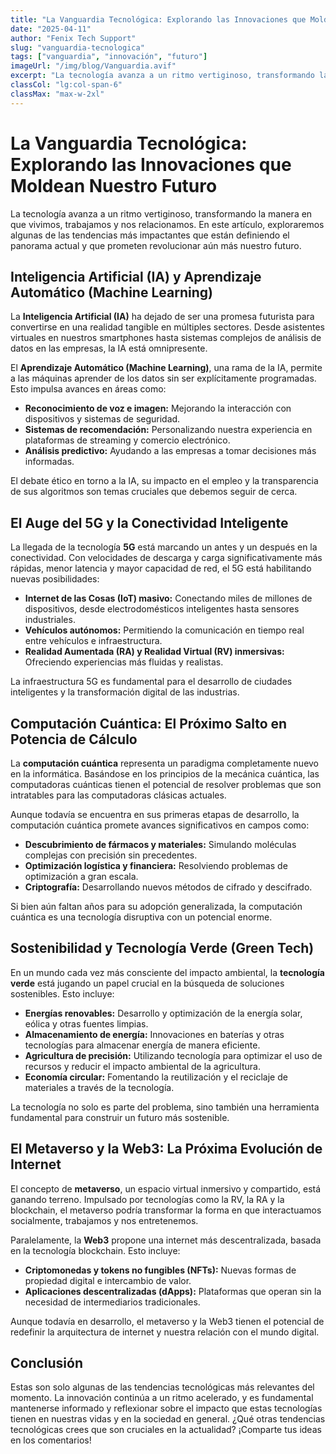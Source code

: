 ```yaml
---
title: "La Vanguardia Tecnológica: Explorando las Innovaciones que Moldean Nuestro Futuro"
date: "2025-04-11"
author: "Fenix Tech Support"
slug: "vanguardia-tecnologica"
tags: ["vanguardia", "innovación", "futuro"]
imageUrl: "/img/blog/Vanguardia.avif"
excerpt: "La tecnología avanza a un ritmo vertiginoso, transformando la manera en que vivimos, trabajamos y nos relacionamos. En este artículo, exploraremos algunas de las tendencias más impactantes que están definiendo el panorama actual y que prometen revolucionar aún más nuestro futuro."
classCol: "lg:col-span-6"
classMax: "max-w-2xl"
---
```



# La Vanguardia Tecnológica: Explorando las Innovaciones que Moldean Nuestro Futuro

La tecnología avanza a un ritmo vertiginoso, transformando la manera en que vivimos, trabajamos y nos relacionamos. En este artículo, exploraremos algunas de las tendencias más impactantes que están definiendo el panorama actual y que prometen revolucionar aún más nuestro futuro.

## Inteligencia Artificial (IA) y Aprendizaje Automático (Machine Learning)

La **Inteligencia Artificial (IA)** ha dejado de ser una promesa futurista para convertirse en una realidad tangible en múltiples sectores. Desde asistentes virtuales en nuestros smartphones hasta sistemas complejos de análisis de datos en las empresas, la IA está omnipresente.

El **Aprendizaje Automático (Machine Learning)**, una rama de la IA, permite a las máquinas aprender de los datos sin ser explícitamente programadas. Esto impulsa avances en áreas como:

* **Reconocimiento de voz e imagen:** Mejorando la interacción con dispositivos y sistemas de seguridad.
* **Sistemas de recomendación:** Personalizando nuestra experiencia en plataformas de streaming y comercio electrónico.
* **Análisis predictivo:** Ayudando a las empresas a tomar decisiones más informadas.

El debate ético en torno a la IA, su impacto en el empleo y la transparencia de sus algoritmos son temas cruciales que debemos seguir de cerca.

## El Auge del 5G y la Conectividad Inteligente

La llegada de la tecnología **5G** está marcando un antes y un después en la conectividad. Con velocidades de descarga y carga significativamente más rápidas, menor latencia y mayor capacidad de red, el 5G está habilitando nuevas posibilidades:

* **Internet de las Cosas (IoT) masivo:** Conectando miles de millones de dispositivos, desde electrodomésticos inteligentes hasta sensores industriales.
* **Vehículos autónomos:** Permitiendo la comunicación en tiempo real entre vehículos e infraestructura.
* **Realidad Aumentada (RA) y Realidad Virtual (RV) inmersivas:** Ofreciendo experiencias más fluidas y realistas.

La infraestructura 5G es fundamental para el desarrollo de ciudades inteligentes y la transformación digital de las industrias.

## Computación Cuántica: El Próximo Salto en Potencia de Cálculo

La **computación cuántica** representa un paradigma completamente nuevo en la informática. Basándose en los principios de la mecánica cuántica, las computadoras cuánticas tienen el potencial de resolver problemas que son intratables para las computadoras clásicas actuales.

Aunque todavía se encuentra en sus primeras etapas de desarrollo, la computación cuántica promete avances significativos en campos como:

* **Descubrimiento de fármacos y materiales:** Simulando moléculas complejas con precisión sin precedentes.
* **Optimización logística y financiera:** Resolviendo problemas de optimización a gran escala.
* **Criptografía:** Desarrollando nuevos métodos de cifrado y descifrado.

Si bien aún faltan años para su adopción generalizada, la computación cuántica es una tecnología disruptiva con un potencial enorme.

## Sostenibilidad y Tecnología Verde (Green Tech)

En un mundo cada vez más consciente del impacto ambiental, la **tecnología verde** está jugando un papel crucial en la búsqueda de soluciones sostenibles. Esto incluye:

* **Energías renovables:** Desarrollo y optimización de la energía solar, eólica y otras fuentes limpias.
* **Almacenamiento de energía:** Innovaciones en baterías y otras tecnologías para almacenar energía de manera eficiente.
* **Agricultura de precisión:** Utilizando tecnología para optimizar el uso de recursos y reducir el impacto ambiental de la agricultura.
* **Economía circular:** Fomentando la reutilización y el reciclaje de materiales a través de la tecnología.

La tecnología no solo es parte del problema, sino también una herramienta fundamental para construir un futuro más sostenible.

## El Metaverso y la Web3: La Próxima Evolución de Internet

El concepto de **metaverso**, un espacio virtual inmersivo y compartido, está ganando terreno. Impulsado por tecnologías como la RV, la RA y la blockchain, el metaverso podría transformar la forma en que interactuamos socialmente, trabajamos y nos entretenemos.

Paralelamente, la **Web3** propone una internet más descentralizada, basada en la tecnología blockchain. Esto incluye:

* **Criptomonedas y tokens no fungibles (NFTs):** Nuevas formas de propiedad digital e intercambio de valor.
* **Aplicaciones descentralizadas (dApps):** Plataformas que operan sin la necesidad de intermediarios tradicionales.

Aunque todavía en desarrollo, el metaverso y la Web3 tienen el potencial de redefinir la arquitectura de internet y nuestra relación con el mundo digital.

## Conclusión

Estas son solo algunas de las tendencias tecnológicas más relevantes del momento. La innovación continúa a un ritmo acelerado, y es fundamental mantenerse informado y reflexionar sobre el impacto que estas tecnologías tienen en nuestras vidas y en la sociedad en general. ¿Qué otras tendencias tecnológicas crees que son cruciales en la actualidad? ¡Comparte tus ideas en los comentarios!